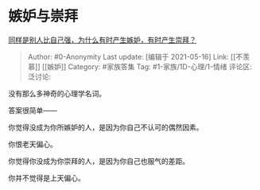# 嫉妒与崇拜
[同样是别人比自己强，为什么有时产生嫉妒，有时产生崇拜？](https://www.zhihu.com/question/20386438/answer/1205529015)

> Author: #0-Anonymity
> Last update: [编辑于 2021-05-16]
> Link: [[不羡慕]] [[嫉妒]]
> Category: #家族答集
> Tag: #1-家族/1D-心理/1-情绪
> 评论区:
> 泛讨论:

没有那么多神奇的心理学名词。

答案很简单——

你觉得没成为你所嫉妒的人，是因为你自己不认可的偶然因素。

你恨老天偏心。

你觉得你没成为你崇拜的人，是因为你自己也服气的差距。

你并不觉得是上天偏心。

